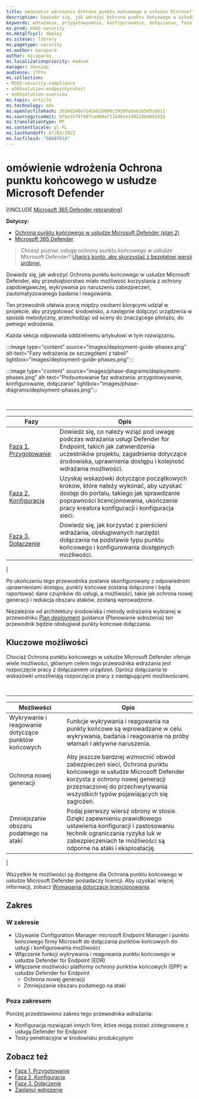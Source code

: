 ```yaml
---
title: omówienie wdrożenia Ochrona punktu końcowego w usłudze Microsoft Defender
description: Dowiedz się, jak wdrożyć Ochrona punktu końcowego w usłudze Microsoft Defender, przygotowując, konfigurując i dołączając punkty końcowe do tej usługi
keywords: wdrażanie, przygotowywanie, konfigurowanie, dołączanie, faza, wdrażanie, wdrażanie, wdrażanie, konfigurowanie
ms.prod: m365-security
ms.mktglfcycl: deploy
ms.sitesec: library
ms.pagetype: security
ms.author: macapara
author: mjcaparas
ms.localizationpriority: medium
manager: dansimp
audience: ITPro
ms.collection:
- M365-security-compliance
- m365solution-endpointprotect
- m365solution-overview
ms.topic: article
ms.technology: mde
ms.openlocfilehash: 3520d249e7241eb1b890c3939fe6e6165d5c6011
ms.sourcegitcommit: bfbe2574f487ced69e711b48ce140120bd99181b
ms.translationtype: MT
ms.contentlocale: pl-PL
ms.lasthandoff: 07/02/2022
ms.locfileid: "66607614"
---
```

# <a name="microsoft-defender-for-endpoint-deployment-overview"></a>omówienie wdrożenia Ochrona punktu końcowego w usłudze Microsoft Defender

[!INCLUDE [Microsoft 365 Defender rebranding](../../includes/microsoft-defender.md)]

**Dotyczy:**
- [Ochrona punktu końcowego w usłudze Microsoft Defender (plan 2)](https://go.microsoft.com/fwlink/p/?linkid=2154037) 
- [Microsoft 365 Defender](https://go.microsoft.com/fwlink/?linkid=2118804)

> Chcesz poznać usługę ochrony punktu końcowego w usłudze Microsoft Defender? [Utwórz konto, aby skorzystać z bezpłatnej wersji próbnej.](https://signup.microsoft.com/create-account/signup?products=7f379fee-c4f9-4278-b0a1-e4c8c2fcdf7e&ru=https://aka.ms/MDEp2OpenTrial?ocid=docs-wdatp-assignaccess-abovefoldlink)

Dowiedz się, jak wdrożyć Ochrona punktu końcowego w usłudze Microsoft Defender, aby przedsiębiorstwo miało możliwość korzystania z ochrony zapobiegawczej, wykrywania po naruszeniu zabezpieczeń, zautomatyzowanego badania i reagowania.

Ten przewodnik ułatwia pracę między osobami biorącymi udział w projekcie, aby przygotować środowisko, a następnie dołączyć urządzenia w sposób metodyczny, przechodząc od oceny do znaczącego pilotażu, do pełnego wdrożenia.

Każda sekcja odpowiada oddzielnemu artykułowi w tym rozwiązaniu.

:::image type="content" source="images/deployment-guide-phases.png" alt-text="Fazy wdrażania ze szczegółami z tabeli" lightbox="images/deployment-guide-phases.png":::


:::image type="content" source="images/phase-diagrams/deployment-phases.png" alt-text="Podsumowanie faz wdrażania: przygotowywanie, konfigurowanie, dołączanie" lightbox="images/phase-diagrams/deployment-phases.png":::

<br>

****

|Fazy|Opis|
|---|---|
|[Faza 1. Przygotowanie](prepare-deployment.md)|Dowiedz się, co należy wziąć pod uwagę podczas wdrażania usługi Defender for Endpoint, takich jak zatwierdzenia uczestników projektu, zagadnienia dotyczące środowiska, uprawnienia dostępu i kolejność wdrażania możliwości.|
|[Faza 2. Konfiguracja](production-deployment.md)|Uzyskaj wskazówki dotyczące początkowych kroków, które należy wykonać, aby uzyskać dostęp do portalu, takiego jak sprawdzanie poprawności licencjonowania, ukończenie pracy kreatora konfiguracji i konfiguracja sieci.|
|[Faza 3. Dołączenie](onboarding.md)|Dowiedz się, jak korzystać z pierścieni wdrażania, obsługiwanych narzędzi dołączania na podstawie typu punktu końcowego i konfigurowania dostępnych możliwości.|
|

Po ukończeniu tego przewodnika zostanie skonfigurowany z odpowiednimi uprawnieniami dostępu, punkty końcowe zostaną dołączone i będą raportować dane czujników do usługi, a możliwości, takie jak ochrona nowej generacji i redukcja obszaru ataków, zostaną wprowadzone.

Niezależnie od architektury środowiska i metody wdrażania wybranej w przewodniku [Plan deployment](deployment-strategy.md) guidance (Planowanie wdrożenia) ten przewodnik będzie obsługiwał punkty końcowe dołączania.

## <a name="key-capabilities"></a>Kluczowe możliwości

Chociaż Ochrona punktu końcowego w usłudze Microsoft Defender oferuje wiele możliwości, głównym celem tego przewodnika wdrażania jest rozpoczęcie pracy z dołączaniem urządzeń. Oprócz dołączania te wskazówki umożliwiają rozpoczęcie pracy z następującymi możliwościami.

<br>

****

|Możliwości|Opis|
|---|---|
|Wykrywanie i reagowanie dotyczące punktów końcowych|Funkcje wykrywania i reagowania na punkty końcowe są wprowadzane w celu wykrywania, badania i reagowania na próby włamań i aktywne naruszenia.|
|Ochrona nowej generacji|Aby jeszcze bardziej wzmocnić obwód zabezpieczeń sieci, Ochrona punktu końcowego w usłudze Microsoft Defender korzysta z ochrony nowej generacji przeznaczonej do przechwytywania wszystkich typów pojawiających się zagrożeń.|
|Zmniejszanie obszaru podatnego na ataki|Podaj pierwszy wiersz obrony w stosie. Dzięki zapewnieniu prawidłowego ustawienia konfiguracji i zastosowaniu technik ograniczania ryzyka luk w zabezpieczeniach te możliwości są odporne na ataki i eksploatację.|
|

Wszystkie te możliwości są dostępne dla Ochrona punktu końcowego w usłudze Microsoft Defender posiadaczy licencji. Aby uzyskać więcej informacji, zobacz [Wymagania dotyczące licencjonowania](minimum-requirements.md#licensing-requirements).

## <a name="scope"></a>Zakres

### <a name="in-scope"></a>W zakresie

- Używanie Configuration Manager microsoft Endpoint Manager i punktu końcowego firmy Microsoft do dołączania punktów końcowych do usługi i konfigurowania możliwości
- Włączanie funkcji wykrywania i reagowania punktu końcowego w usłudze Defender for Endpoint (EDR)
- Włączanie możliwości platformy ochrony punktów końcowych (EPP) w usłudze Defender for Endpoint
  - Ochrona nowej generacji
  - Zmniejszanie obszaru podatnego na ataki

### <a name="out-of-scope"></a>Poza zakresem

Poniżej przedstawiono zakres tego przewodnika wdrażania:

- Konfiguracja rozwiązań innych firm, które mogą zostać zintegrowane z usługą Defender for Endpoint
- Testy penetracyjne w środowisku produkcyjnym

## <a name="see-also"></a>Zobacz też

- [Faza 1. Przygotowanie](prepare-deployment.md)
- [Faza 2. Konfiguracja](production-deployment.md)
- [Faza 3. Dołączenie](onboarding.md)
- [Zaplanuj wdrożenie](deployment-strategy.md)
